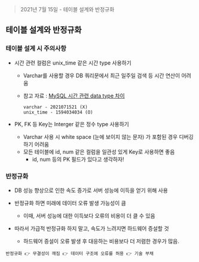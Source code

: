 > 2021년 7월 15일 - 테이블 설계와 반정규화

## 테이블 설계와 반정규화

### 테이블 설계 시 주의사항

- 시간 관련 컬럼은 unix_time 같은 시간 type 사용하기

  - Varchar를 사용할 경우 DB 쿼리문에서 최근 일주일 검색 등 시간 연산이 어려움

  - 참고 자료 : [MySQL 시간 관련 data type 차이](https://m.blog.naver.com/nieah914/221810697040)

    ```
    varchar - 2021071521 (X)
    unix_time - 1594034034 (O)
    ```

- PK, FK 등 Key는 Interger 같은 정수 type 사용하기
  - Varchar 사용 시 white space (눈에 보이지 않는 문자) 가 포함된 경우 디버깅하기 어려움
  - 모든 테이블에 id, num 같은 컬럼을 일관성 있게 Key로 사용하면 좋음
    - id, num 등의 PK 필드가 있다고 생각하자!

### 반정규화

- DB 성능 향상으로 인한 속도 증가로 서버 성능에 이득을 얻기 위해 사용

- 반정규화 하면 미래에 데이터 오류 발생 가능성이 큼
  - 이때, 서버 성능에 대한 이득보다 오류의 비용이 더 클 수 있음
- 따라서 가급적 반정규화 하지 말고, 속도가 느려지면 하드웨어 증설할 것
  - 하드웨어 증설이 오류 발생 후 대응하는 비용보다 더 저렴한 경우가 많음.

```
반정규화 👉 무결성이 깨짐 👉 데이터 구조에 오류를 허용 👉 기술 부채
```